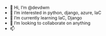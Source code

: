 - 👋 Hi, I’m @devdwm
- 👀 I’m interested in python, django, azure, IaC
- 🌱 I’m currently learning IaC, Django
- 💞️ I’m looking to collaborate on anything
- 📫 

<!---
devdwm/devdwm is a ✨ special ✨ repository because its `README.md` (this file) appears on your GitHub profile.
You can click the Preview link to take a look at your changes.
--->
